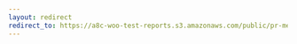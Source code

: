 ```yaml
---
layout: redirect
redirect_to: https://a8c-woo-test-reports.s3.amazonaws.com/public/pr-merge/38036/api/index.html
---
```

